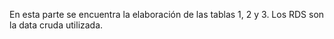 En esta parte se encuentra la elaboración de las tablas 1, 2 y 3. Los RDS son la data cruda utilizada. 
